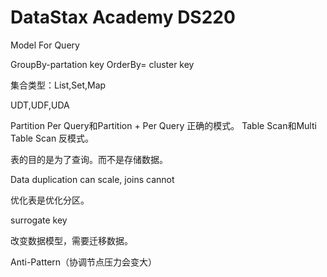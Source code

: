 # DataStax Academy DS220

Model For Query

GroupBy-partation key OrderBy= cluster key

集合类型：List,Set,Map

UDT,UDF,UDA

Partition Per Query和Partition + Per Query 正确的模式。 Table Scan和Multi Table Scan 反模式。

表的目的是为了查询。而不是存储数据。

Data duplication can scale, joins cannot

优化表是优化分区。

surrogate key

改变数据模型，需要迁移数据。

Anti-Pattern（协调节点压力会变大）


